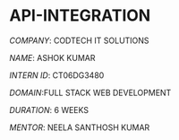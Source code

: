# API-INTEGRATION

*COMPANY*: CODTECH IT SOLUTIONS

*NAME*: ASHOK KUMAR

*INTERN ID*: CT06DG3480

*DOMAIN*:FULL STACK WEB DEVELOPMENT

*DURATION*: 6 WEEKS

*MENTOR*: NEELA SANTHOSH KUMAR
